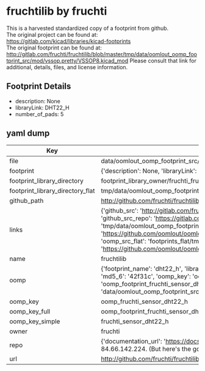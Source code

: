 # fruchtilib by fruchti  
This is a harvested standardized copy of a footprint from github.  
The original project can be found at:  
https://gitlab.com/kicad/libraries/kicad-footprints  
The original footprint can be found at:
http://gitlab.com/fruchti/fruchtilib/blob/master/tmp/data/oomlout_oomp_footprint_src/mod/vssop.pretty/VSSOP8.kicad_mod
Please consult that link for additional, details, files, and license information.  
## Footprint Details
* description: None  
* libraryLink: DHT22_H  
* number_of_pads: 5  
## yaml dump  
| Key | Value |  
| --- | --- |  
| file | data/oomlout_oomp_footprint_src/fruchtilib/mod/sensor.pretty/DHT22_H.kicad_mod |  
| footprint | {'description': None, 'libraryLink': 'DHT22_H', 'number_of_pads': 5} |  
| footprint_library_directory | footprint_library_owner/fruchti_fruchtilib |  
| footprint_library_directory_flat | tmp/data/oomlout_oomp_footprint_src/footprints_flat/fruchti_sensor_dht22_h/working |  
| github_path | http://github.com/fruchti/fruchtilib/blob/master/tmp/data/oomlout_oomp_footprint_src/mod/sensor.pretty/DHT22_H.kicad_mod |  
| links | {'github_src': 'http://gitlab.com/fruchti/fruchtilib/blob/master/tmp/data/oomlout_oomp_footprint_src/mod/vssop.pretty/VSSOP8.kicad_mod', 'github_src_repo': 'https://gitlab.com/kicad/libraries/kicad-footprints', 'oomp_bot': 'tmp/data/oomlout_oomp_footprint_src/footprints/fruchti_sensor_dht22_h/working', 'oomp_bot_github': 'https://github.com/oomlout/oomlout_oomp_footprint_bot/tree/main/tmp/data/oomlout_oomp_footprint_src/footprints/fruchti_sensor_dht22_h/working', 'oomp_src_flat': 'footprints_flat/tmp/data/oomlout_oomp_footprint_src/footprints_flat/fruchti_sensor_dht22_h/working', 'oomp_src_flat_github': 'https://github.com/oomlout/oomlout_oomp_footprint_src/tree/main/tmp/data/oomlout_oomp_footprint_src/footprints_flat/fruchti_sensor_dht22_h/working'} |  
| name | fruchtilib |  
| oomp | {'footprint_name': 'dht22_h', 'library_name': 'sensor', 'md5': '42f31c6d0abd0e30c465a8c9aebe245b', 'md5_10': '42f31c6d0a', 'md5_5': '42f31', 'md5_6': '42f31c', 'oomp_key': 'oomp_fruchti_sensor_dht22_h', 'oomp_key_extra': 'oomp_footprint_fruchti_sensor_dht22_h', 'oomp_key_full': 'oomp_footprint_fruchti_sensor_dht22_h_42f31c', 'oomp_key_simple': 'fruchti_sensor_dht22_h', 'original_filename': 'data/oomlout_oomp_footprint_src/fruchtilib/mod/sensor.pretty/DHT22_H.kicad_mod', 'owner_name': 'fruchti'} |  
| oomp_key | oomp_fruchti_sensor_dht22_h |  
| oomp_key_full | oomp_footprint_fruchti_sensor_dht22_h |  
| oomp_key_simple | fruchti_sensor_dht22_h |  
| owner | fruchti |  
| repo | {'documentation_url': 'https://docs.github.com/rest/overview/resources-in-the-rest-api#rate-limiting', 'message': "API rate limit exceeded for 84.66.142.224. (But here's the good news: Authenticated requests get a higher rate limit. Check out the documentation for more details.)"} |  
| url | http://github.com/fruchti/fruchtilib |  

